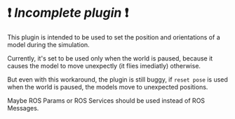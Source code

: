 # :heavy_exclamation_mark: *Incomplete plugin* :heavy_exclamation_mark:

This plugin is intended to be used to set the position and orientations of a model during the simulation.

Currently, it's set to be used only when the world is paused, because it causes the model to move unexpectly (it flies imediatly) otherwise.

But even with this workaround, the plugin is still buggy, if `reset pose` is used when the world is paused, the models move to unexpected positions.

Maybe ROS Params or ROS Services should be used instead of ROS Messages.
